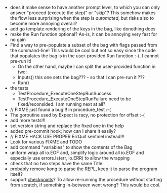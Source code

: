 - does it make sense to have another prompt level, to which you can only 
  answer "proceed (execute the step)" or "skip"? This somehow makes the flow 
  less surprising when the step is _automated_, but risks also to become 
  more annoying overall?
- add go template rendering of the keys in the bag, like donothing does
- make the Run function optional? As-is, it can be annoying very fast for no 
  gain
- Find a way to pre-populate a subset of the bag with flags passed from the
  command-line! This would be cool but not so
  easy since the code that populates the bag is in the user-provided Run function :-(, I cannot pre-run it!
  - On the other hand, maybe I can split the user-provided function in two:
  - Inputs()  this one sets the bag??? - so that I can pre-run it ???
  - Run()
- the tests
  - TestProcedure_ExecuteOneStepRunSuccess
  - TestProcedure_ExecuteOneStepRunFailure
  need to be fixed/reconsided. I am running next at all?
- // FIXME just found a bug!!! in procedure_test :-(
- The goroutine used by Expect is racy, no protection for offset :-(
- add more tests!!!
- set version string and replace the fixed one in the help
- added pre-commit hook; how can I share it easily?
- // FIXME HACK USE PROPER ErrQuit sentinel instead!!!
- Look for various FIXME and TODO
- add command "variables" to show the contents of the Bag
- uniform wrap all io.EOF and, simplify logic around all io.EOF and especially
  use errors.Is(err, io.ERR) to allow the wrapping
- check that no two steps have the same Title
- probably remove kong to parse the REPL, keep it to parse the program itself?
- support [checkpoints](https://en.wikipedia.org/wiki/Application_checkpointing)?
  To allow re-running the procedure without starting from scratch, if something
  in-between went wrong? This would be cool.
